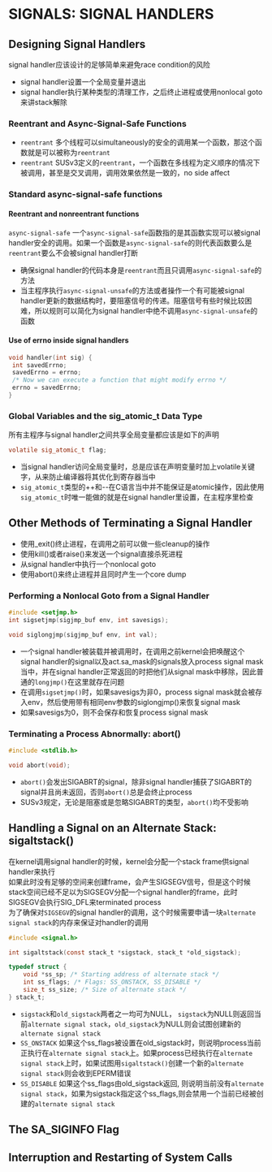 # SIGNALS: SIGNAL HANDLERS

## Designing Signal Handlers
signal handler应该设计的足够简单来避免race condition的风险
- signal handler设置一个全局变量并退出
- signal handler执行某种类型的清理工作，之后终止进程或使用nonlocal goto来讲stack解除

### Reentrant and Async-Signal-Safe Functions
- `reentrant` 多个线程可以simultaneously的安全的调用某一个函数，那这个函数就是可以被称为`reentrant`
- `reentrant` SUSv3定义的`reentrant`，一个函数在多线程为定义顺序的情况下被调用，甚至是交叉调用，调用效果依然是一致的，no side affect

### Standard async-signal-safe functions

#### Reentrant and nonreentrant functions
`async-signal-safe` 一个`async-signal-safe`函数指的是其函数实现可以被signal handler安全的调用。如果一个函数是`async-signal-safe`的则代表函数要么是`reentrant`要么不会被signal handler打断
- 确保signal handler的代码本身是`reentrant`而且只调用`async-signal-safe`的方法
- 当主程序执行`async-signal-unsafe`的方法或者操作一个有可能被signal handler更新的数据结构时，要阻塞信号的传递。阻塞信号有些时候比较困难，所以规则可以简化为signal handler中绝不调用`async-signal-unsafe`的函数

#### Use of errno inside signal handlers
```c
void handler(int sig) {
 int savedErrno;
 savedErrno = errno;
 /* Now we can execute a function that might modify errno */
 errno = savedErrno;
}
```

### Global Variables and the sig_atomic_t Data Type
所有主程序与signal handler之间共享全局变量都应该是如下的声明
```c
volatile sig_atomic_t flag;
```
- 当signal handler访问全局变量时，总是应该在声明变量时加上volatile关键字，从来防止编译器将其优化到寄存器当中
- `sig_atomic_t`类型的++和--在C语言当中并不能保证是atomic操作，因此使用`sig_atomic_t`时唯一能做的就是在signal handler里设置，在主程序里检查

## Other Methods of Terminating a Signal Handler
- 使用_exit()终止进程，在调用之前可以做一些cleanup的操作
- 使用kill()或者raise()来发送一个signal直接杀死进程
- 从signal handler中执行一个nonlocal goto
- 使用abort()来终止进程并且同时产生一个core dump

### Performing a Nonlocal Goto from a Signal Handler
```c
#include <setjmp.h>
int sigsetjmp(sigjmp_buf env, int savesigs);

void siglongjmp(sigjmp_buf env, int val);
```
- 一个signal handler被装载并被调用时，在调用之前kernel会把唤醒这个signal handler的signal以及act.sa_mask的signals放入process signal mask当中，并在signal handler正常返回的时把他们从signal mask中移除，因此普通的`longjmp()`在这里就存在问题
- 在调用`sigsetjmp()`时，如果savesigs为非0，process signal mask就会被存入env，然后使用带有相同env参数的siglongjmp()来恢复signal mask
- 如果savesigs为0，则不会保存和恢复process signal mask

### Terminating a Process Abnormally: abort()
```c
#include <stdlib.h>

void abort(void);
```
- `abort()`会发出SIGABRT的signal，除非signal handler捕获了SIGABRT的signal并且尚未返回，否则`abort()`总是会终止process
- SUSv3规定，无论是阻塞或是忽略SIGABRT的类型，`abort()`均不受影响

## Handling a Signal on an Alternate Stack: sigaltstack()
在kernel调用signal handler的时候，kernel会分配一个stack frame供signal handler来执行  
如果此时没有足够的空间来创建frame，会产生SIGSEGV信号，但是这个时候stack空间已经不足以为SIGSEGV分配一个signal handler的frame，此时SIGSEGV会执行SIG_DFL来terminated process  
为了确保对`SIGSEGV`的signal handler的调用，这个时候需要申请一块`alternate signal stack`的内存来保证对handler的调用  
```c
#include <signal.h>

int sigaltstack(const stack_t *sigstack, stack_t *old_sigstack);

typedef struct {
    void *ss_sp; /* Starting address of alternate stack */
    int ss_flags; /* Flags: SS_ONSTACK, SS_DISABLE */
    size_t ss_size; /* Size of alternate stack */
} stack_t;
```
- `sigstack`和`old_sigstack`两者之一均可为NULL， `sigstack`为NULL则返回当前`alternate signal stack`，`old_sigstack`为NULL则会试图创建新的`alternate signal stack`
- `SS_ONSTACK` 如果这个ss_flags被设置在old_sigstack时，则说明process当前正执行在`alternate signal stack`上。如果process已经执行在`alternate signal stack`上时，如果试图用`sigaltstack()`创建一个新的`alternate signal stack`则会收到EPERM错误
- `SS_DISABLE` 如果这个ss_flags由old_sigstack返回, 则说明当前没有`alternate signal stack`，如果为sigstack指定这个ss_flags,则会禁用一个当前已经被创建的`alternate signal stack`

## The SA_SIGINFO Flag


## Interruption and Restarting of System Calls